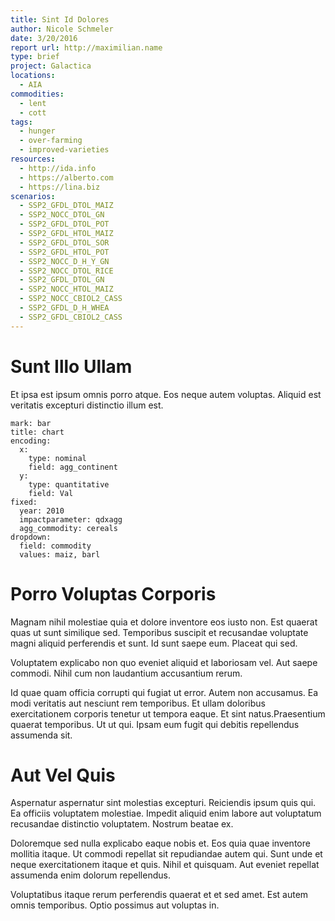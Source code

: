 ```yaml
---
title: Sint Id Dolores
author: Nicole Schmeler
date: 3/20/2016
report url: http://maximilian.name
type: brief
project: Galactica
locations:
  - AIA
commodities:
  - lent
  - cott
tags:
  - hunger
  - over-farming
  - improved-varieties
resources:
  - http://ida.info
  - https://alberto.com
  - https://lina.biz
scenarios:
  - SSP2_GFDL_DTOL_MAIZ
  - SSP2_NOCC_DTOL_GN
  - SSP2_GFDL_DTOL_POT
  - SSP2_GFDL_HTOL_MAIZ
  - SSP2_GFDL_DTOL_SOR
  - SSP2_GFDL_HTOL_POT
  - SSP2_NOCC_D_H_Y_GN
  - SSP2_NOCC_DTOL_RICE
  - SSP2_GFDL_DTOL_GN
  - SSP2_NOCC_HTOL_MAIZ
  - SSP2_NOCC_CBIOL2_CASS
  - SSP2_GFDL_D_H_WHEA
  - SSP2_GFDL_CBIOL2_CASS
---
```

# Sunt Illo Ullam
Et ipsa est ipsum omnis porro atque. Eos neque autem voluptas. Aliquid est veritatis excepturi distinctio illum est.

```vis
mark: bar
title: chart
encoding:
  x:
    type: nominal
    field: agg_continent
  y:
    type: quantitative
    field: Val
fixed:
  year: 2010
  impactparameter: qdxagg
  agg_commodity: cereals
dropdown:
  field: commodity
  values: maiz, barl
```

# Porro Voluptas Corporis
Magnam nihil molestiae quia et dolore inventore eos iusto non. Est quaerat quas ut sunt similique sed. Temporibus suscipit et recusandae voluptate magni aliquid perferendis et sunt. Id sunt saepe eum. Placeat qui sed.
 Voluptatem explicabo non quo eveniet aliquid et laboriosam vel. Aut saepe commodi. Nihil cum non laudantium accusantium rerum.
 Id quae quam officia corrupti qui fugiat ut error. Autem non accusamus. Ea modi veritatis aut nesciunt rem temporibus. Et ullam doloribus exercitationem corporis tenetur ut tempora eaque. Et sint natus.Praesentium quaerat temporibus. Ut ut qui. Ipsam eum fugit qui debitis repellendus assumenda sit.

# Aut Vel Quis
Aspernatur aspernatur sint molestias excepturi. Reiciendis ipsum quis qui. Ea officiis voluptatem molestiae. Impedit aliquid enim labore aut voluptatum recusandae distinctio voluptatem. Nostrum beatae ex.
 Doloremque sed nulla explicabo eaque nobis et. Eos quia quae inventore mollitia itaque. Ut commodi repellat sit repudiandae autem qui. Sunt unde et neque exercitationem itaque et quis. Nihil et quisquam. Aut eveniet repellat assumenda enim dolorum repellendus.
 Voluptatibus itaque rerum perferendis quaerat et et sed amet. Est autem omnis temporibus. Optio possimus aut voluptas in.
